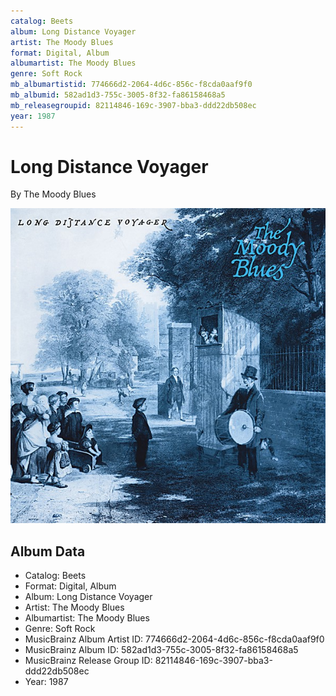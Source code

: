 ```yaml
---
catalog: Beets
album: Long Distance Voyager
artist: The Moody Blues
format: Digital, Album
albumartist: The Moody Blues
genre: Soft Rock
mb_albumartistid: 774666d2-2064-4d6c-856c-f8cda0aaf9f0
mb_albumid: 582ad1d3-755c-3005-8f32-fa86158468a5
mb_releasegroupid: 82114846-169c-3907-bba3-ddd22db508ec
year: 1987
---
```


# Long Distance Voyager

By The Moody Blues

![](../../assets/beetscovers/The_Moody_Blues-Long_Distance_Voyager.jpg)

## Album Data

- Catalog: Beets
- Format: Digital, Album
- Album: Long Distance Voyager
- Artist: The Moody Blues
- Albumartist: The Moody Blues
- Genre: Soft Rock
- MusicBrainz Album Artist ID: 774666d2-2064-4d6c-856c-f8cda0aaf9f0
- MusicBrainz Album ID: 582ad1d3-755c-3005-8f32-fa86158468a5
- MusicBrainz Release Group ID: 82114846-169c-3907-bba3-ddd22db508ec
- Year: 1987


